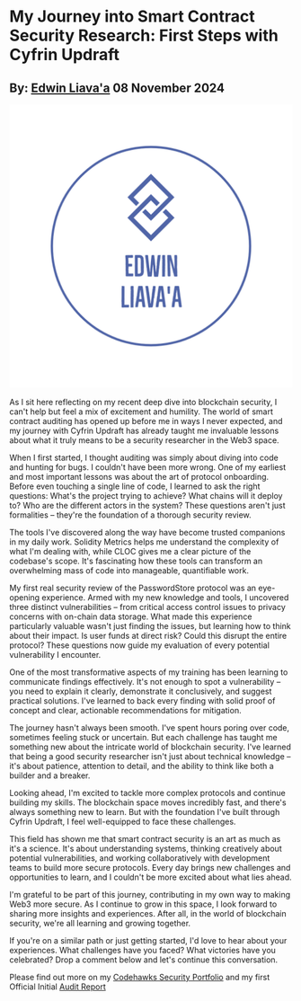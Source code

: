 # My Journey into Smart Contract Security Research: First Steps with Cyfrin Updraft
## By: [Edwin Liava'a](https://github.com/EdwinLiavaa) 08 November 2024

<p align="center">
 <img width="800" src="https://github.com/EdwinLiavaa/liavaa.space/blob/main/logo.png">
</p>

As I sit here reflecting on my recent deep dive into blockchain security, I can't help but feel a mix of excitement and humility. The world of smart contract auditing has opened up before me in ways I never expected, and my journey with Cyfrin Updraft has already taught me invaluable lessons about what it truly means to be a security researcher in the Web3 space.

When I first started, I thought auditing was simply about diving into code and hunting for bugs. I couldn't have been more wrong. One of my earliest and most important lessons was about the art of protocol onboarding. Before even touching a single line of code, I learned to ask the right questions: What's the project trying to achieve? What chains will it deploy to? Who are the different actors in the system? These questions aren't just formalities – they're the foundation of a thorough security review.

The tools I've discovered along the way have become trusted companions in my daily work. Solidity Metrics helps me understand the complexity of what I'm dealing with, while CLOC gives me a clear picture of the codebase's scope. It's fascinating how these tools can transform an overwhelming mass of code into manageable, quantifiable work.

My first real security review of the PasswordStore protocol was an eye-opening experience. Armed with my new knowledge and tools, I uncovered three distinct vulnerabilities – from critical access control issues to privacy concerns with on-chain data storage. What made this experience particularly valuable wasn't just finding the issues, but learning how to think about their impact. Is user funds at direct risk? Could this disrupt the entire protocol? These questions now guide my evaluation of every potential vulnerability I encounter.

One of the most transformative aspects of my training has been learning to communicate findings effectively. It's not enough to spot a vulnerability – you need to explain it clearly, demonstrate it conclusively, and suggest practical solutions. I've learned to back every finding with solid proof of concept and clear, actionable recommendations for mitigation.

The journey hasn't always been smooth. I've spent hours poring over code, sometimes feeling stuck or uncertain. But each challenge has taught me something new about the intricate world of blockchain security. I've learned that being a good security researcher isn't just about technical knowledge – it's about patience, attention to detail, and the ability to think like both a builder and a breaker.

Looking ahead, I'm excited to tackle more complex protocols and continue building my skills. The blockchain space moves incredibly fast, and there's always something new to learn. But with the foundation I've built through Cyfrin Updraft, I feel well-equipped to face these challenges.

This field has shown me that smart contract security is an art as much as it's a science. It's about understanding systems, thinking creatively about potential vulnerabilities, and working collaboratively with development teams to build more secure protocols. Every day brings new challenges and opportunities to learn, and I couldn't be more excited about what lies ahead.

I'm grateful to be part of this journey, contributing in my own way to making Web3 more secure. As I continue to grow in this space, I look forward to sharing more insights and experiences. After all, in the world of blockchain security, we're all learning and growing together.

If you're on a similar path or just getting started, I'd love to hear about your experiences. What challenges have you faced? What victories have you celebrated? Drop a comment below and let's continue this conversation.

Please find out more on my [Codehawks Security Portfolio](https://github.com/EdwinLiavaa/codehawks-security-portfolio) and my first Official Initial [Audit Report](https://github.com/EdwinLiavaa/codehawks-security-portfolio/blob/main/2024-11-08-password-store-audit-report.pdf) 

